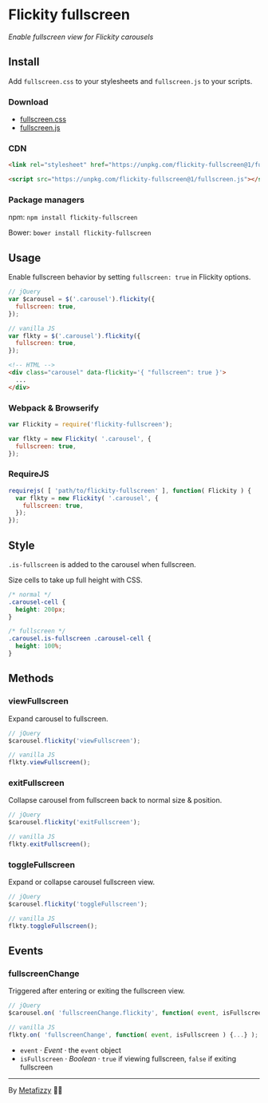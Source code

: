 # Flickity fullscreen

_Enable fullscreen view for Flickity carousels_

## Install

Add `fullscreen.css` to your stylesheets and `fullscreen.js` to your scripts.

### Download

+ [fullscreen.css](https://unpkg.com/flickity-fullscreen@1/fullscreen.css)
+ [fullscreen.js](https://unpkg.com/flickity-fullscreen@1/fullscreen.js)

### CDN

``` html
<link rel="stylesheet" href="https://unpkg.com/flickity-fullscreen@1/fullscreen.css">
```

``` html
<script src="https://unpkg.com/flickity-fullscreen@1/fullscreen.js"></script>
```

### Package managers

npm: `npm install flickity-fullscreen`

Bower: `bower install flickity-fullscreen`

## Usage

Enable fullscreen behavior by setting `fullscreen: true` in Flickity options.

``` js
// jQuery
var $carousel = $('.carousel').flickity({
  fullscreen: true,
});
```

``` js
// vanilla JS
var flkty = $('.carousel').flickity({
  fullscreen: true,
});
```

``` html
<!-- HTML -->
<div class="carousel" data-flickity='{ "fullscreen": true }'>
  ...
</div>
```

### Webpack & Browserify

``` js
var Flickity = require('flickity-fullscreen');

var flkty = new Flickity( '.carousel', {
  fullscreen: true,
});
```

### RequireJS

``` js
requirejs( [ 'path/to/flickity-fullscreen' ], function( Flickity ) {
  var flkty = new Flickity( '.carousel', {
    fullscreen: true,
  });
});
```

## Style

`.is-fullscreen` is added to the carousel when fullscreen.

Size cells to take up full height with CSS.

```css
/* normal */
.carousel-cell {
  height: 200px;
}

/* fullscreen */
.carousel.is-fullscreen .carousel-cell {
  height: 100%;
}
```

## Methods

### viewFullscreen

Expand carousel to fullscreen.

``` js
// jQuery
$carousel.flickity('viewFullscreen');

// vanilla JS
flkty.viewFullscreen();
```

### exitFullscreen

Collapse carousel from fullscreen back to normal size & position.

``` js
// jQuery
$carousel.flickity('exitFullscreen');

// vanilla JS
flkty.exitFullscreen();
```

### toggleFullscreen

Expand or collapse carousel fullscreen view.

``` js
// jQuery
$carousel.flickity('toggleFullscreen');

// vanilla JS
flkty.toggleFullscreen();
```

## Events

### fullscreenChange

Triggered after entering or exiting the fullscreen view.

``` js
// jQuery
$carousel.on( 'fullscreenChange.flickity', function( event, isFullscreen ) {...} );

// vanilla JS
flkty.on( 'fullscreenChange', function( event, isFullscreen ) {...} );
```

 - `event` · _Event_ · the `event` object
 - `isFullscreen` · _Boolean_ · `true` if viewing fullscreen, `false` if exiting fullscreen

---

By [Metafizzy](https://metafizzy.co) 🌈🐻

